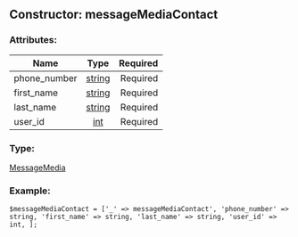 ## Constructor: messageMediaContact  

### Attributes:

| Name     |    Type       | Required |
|----------|:-------------:|---------:|
|phone\_number|[string](../types/string.md) | Required|
|first\_name|[string](../types/string.md) | Required|
|last\_name|[string](../types/string.md) | Required|
|user\_id|[int](../types/int.md) | Required|
### Type: 

[MessageMedia](../types/MessageMedia.md)
### Example:

```
$messageMediaContact = ['_' => messageMediaContact', 'phone_number' => string, 'first_name' => string, 'last_name' => string, 'user_id' => int, ];
```